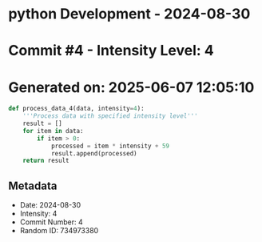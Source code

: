 ﻿# python Development - 2024-08-30
# Commit #4 - Intensity Level: 4
# Generated on: 2025-06-07 12:05:10
```python
def process_data_4(data, intensity=4):
    '''Process data with specified intensity level'''
    result = []
    for item in data:
        if item > 0:
            processed = item * intensity + 59
            result.append(processed)
    return result
```
## Metadata
- Date: 2024-08-30
- Intensity: 4
- Commit Number: 4
- Random ID: 734973380
